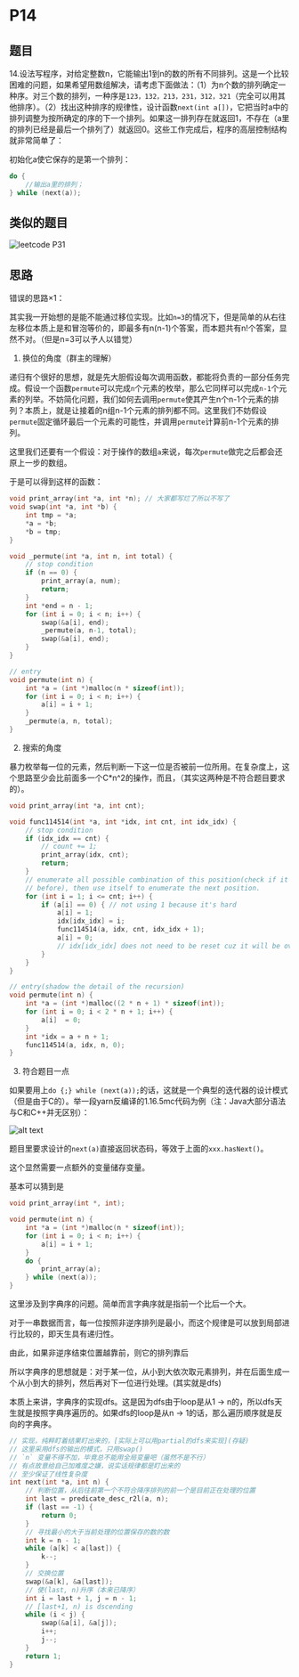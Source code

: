 # P14

## 题目

14.设法写程序，对给定整数n，它能输出1到n的数的所有不同排列。这是一个比较困难的问题，如果希望用数组解决，请考虑下面做法：（1）为n个数的排列确定一种序。对三个数的排列，一种序是`123，132，213，231，312，321`（完全可以用其他排序）。（2）找出这种排序的规律性，设计函数`next(int a[])`，它把当时a中的排列调整为按所确定的序的下一个排列。如果这一排列存在就返回1，不存在（a里的排列已经是最后一个排列了）就返回0。这些工作完成后，程序的高层控制结构就非常简单了：

初始化a使它保存的是第一个排列：

```c
do {
    //输出a里的排列；
} while (next(a));
```

## 类似的题目

![leetcode P31](image-1.png)

## 思路

错误的思路$\times$1：

其实我一开始想的是能不能通过移位实现。比如`n=3`的情况下，但是简单的从右往左移位本质上是和冒泡等价的，即最多有n(n-1)个答案，而本题共有n!个答案，显然不对。（但是n=3可以予人以错觉）

1. 换位的角度（群主的理解）

递归有个很好的思想，就是先大胆假设每次调用函数，都能将负责的一部分任务完成。假设一个函数`permute`可以完成`n`个元素的枚举，那么它同样可以完成`n-1`个元素的列举。不妨简化问题，我们如何去调用`permute`使其产生n个n-1个元素的排列？本质上，就是让接着的n组n-1个元素的排列都不同。这里我们不妨假设`permute`固定循环最后一个元素的可能性，并调用`permute`计算前n-1个元素的排列。

这里我们还要有一个假设：对于操作的数组`a`来说，每次`permute`做完之后都会还原上一步的数组。

于是可以得到这样的函数：
```c
void print_array(int *a, int *n); // 大家都写烂了所以不写了
void swap(int *a, int *b) {
    int tmp = *a;
    *a = *b;
    *b = tmp;
}

void _permute(int *a, int n, int total) {
    // stop condition
    if (n == 0) {
        print_array(a, num);
        return;
    }
    int *end = n - 1;
    for (int i = 0; i < n; i++) {
        swap(&a[i], end);
        _permute(a, n-1, total);
        swap(&a[i], end);
    }
}

// entry
void permute(int n) {
    int *a = (int *)malloc(n * sizeof(int));
    for (int i = 0; i < n; i++) {
        a[i] = i + 1;
    }
    _permute(a, n, total);
}
```

2. 搜索的角度

暴力枚举每一位的元素，然后判断一下这一位是否被前一位所用。在复杂度上，这个思路至少会比前面多一个C*n^2的操作，而且，（其实这两种是不符合题目要求的）。

```c
void print_array(int *a, int cnt);

void func114514(int *a, int *idx, int cnt, int idx_idx) {
    // stop condition
    if (idx_idx == cnt) {
        // count += 1;
        print_array(idx, cnt);
        return;
    }
    // enumerate all possible combination of this position(check if it is used
    // before), then use itself to enumerate the next position.
    for (int i = 1; i <= cnt; i++) {
        if (a[i] == 0) { // not using 1 because it's hard
            a[i] = 1;
            idx[idx_idx] = i;
            func114514(a, idx, cnt, idx_idx + 1);
            a[i] = 0;
            // idx[idx_idx] does not need to be reset cuz it will be overwrite.
        }
    }
}

// entry(shadow the detail of the recursion)
void permute(int n) {
    int *a = (int *)malloc((2 * n + 1) * sizeof(int));
    for (int i = 0; i < 2 * n + 1; i++) {
        a[i]  = 0;
    }
    int *idx = a + n + 1;
    func114514(a, idx, n, 0);
}
```

3. 符合题目一点

如果要用上`do {;} while (next(a));`的话，这就是一个典型的迭代器的设计模式（但是由于C的）。举一段yarn反编译的1.16.5mc代码为例（注：Java大部分语法与C和C++并无区别）：

![alt text](image.png)

题目里要求设计的`next(a)`直接返回状态码，等效于上面的`xxx.hasNext()`。

这个显然需要一点额外的变量储存变量。

基本可以猜到是
```c
void print_array(int *, int);

void permute(int n) {
    int *a = (int *)malloc(n * sizeof(int));
    for (int i = 0; i < n; i++) {
        a[i] = i + 1;
    }
    do {
        print_array(a);
    } while (next(a));
}
```

这里涉及到字典序的问题。简单而言字典序就是指前一个比后一个大。

对于一串数据而言，每一位按照非逆序排列是最小，而这个规律是可以放到局部进行比较的，即天生具有递归性。

由此，如果非逆序结束位置越靠前，则它的排列靠后

所以字典序的思想就是：对于某一位，从小到大依次取元素排列，并在后面生成一个从小到大的排列，然后再对下一位进行处理。(其实就是dfs)

本质上来讲，字典序的实现dfs。这是因为dfs由于loop是从1 -> n的，所以dfs天生就是按照字典序遍历的。如果dfs的loop是从n -> 1的话，那么遍历顺序就是反向的字典序。

```c
// 实现，纯粹盯着结果盯出来的，[实际上可以用partial的dfs来实现](存疑)
// 这里采用dfs的输出的模式，只用swap()
// `n` 变量不得不加，毕竟总不能用全局变量吧（虽然不是不行）
// 有点故意给自己加难度之嫌，说实话规律都是盯出来的
// 至少保证了线性复杂度
int next(int *a, int n) {
    // 判断位置，从后往前第一个不符合降序排列的前一个是目前正在处理的位置
    int last = predicate_desc_r2l(a, n);
    if (last == -1) {
        return 0;
    }
    // 寻找最小的大于当前处理的位置保存的数的数
    int k = n - 1;
    while (a[k] < a[last]) {
        k--;
    }
    // 交换位置
    swap(&a[k], &a[last]);
    // 使(last, n)升序（本来已降序）
    int i = last + 1, j = n - 1;
    // [last+1, n) is dscending
    while (i < j) {
        swap(&a[i], &a[j]);
        i++;
        j--;
    }
    return 1;
}
```